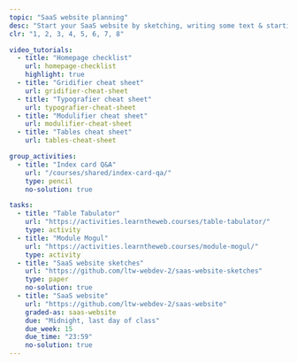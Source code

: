 ```yaml
---
topic: "SaaS website planning"
desc: "Start your SaaS website by sketching, writing some text & starting to code."
clr: "1, 2, 3, 4, 5, 6, 7, 8"

video_tutorials:
  - title: "Homepage checklist"
    url: homepage-checklist
    highlight: true
  - title: "Gridifier cheat sheet"
    url: gridifier-cheat-sheet
  - title: "Typografier cheat sheet"
    url: typografier-cheat-sheet
  - title: "Modulifier cheat sheet"
    url: modulifier-cheat-sheet
  - title: "Tables cheat sheet"
    url: tables-cheat-sheet

group_activities:
  - title: "Index card Q&A"
    url: "/courses/shared/index-card-qa/"
    type: pencil
    no-solution: true

tasks:
  - title: "Table Tabulator"
    url: "https://activities.learntheweb.courses/table-tabulator/"
    type: activity
  - title: "Module Mogul"
    url: "https://activities.learntheweb.courses/module-mogul/"
    type: activity
  - title: "SaaS website sketches"
    url: "https://github.com/ltw-webdev-2/saas-website-sketches"
    type: paper
    no-solution: true
  - title: "SaaS website"
    url: "https://github.com/ltw-webdev-2/saas-website"
    graded-as: saas-website
    due: "Midnight, last day of class"
    due_week: 15
    due_time: "23:59"
    no-solution: true
---
```

